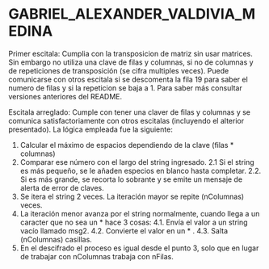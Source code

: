 # GABRIEL_ALEXANDER_VALDIVIA_MEDINA
Primer escitala:
Cumplia con la transposicion de matriz sin usar matrices. Sin embargo no utiliza una clave de filas y columnas, si no de columnas y de repeticiones de transposición (se cifra multiples veces). Puede comunicarse con otros escitala si se descomenta la fila 19 para saber el numero de filas y si la repeticion se baja a 1. Para saber más consultar versiones anteriores del README.

Escitala arreglado:
Cumple con tener una claver de filas y columnas y se comunica satisfactoriamente con otros escitalas (incluyendo el alterior presentado).
La lógica empleada fue la siguiente:
  1. Calcular el máximo de espacios dependiendo de la clave (filas * columnas)
  2. Comparar ese número con el largo del string ingresado.
  2.1  Si el string es más pequeño, se le añaden especios en blanco hasta completar.
  2.2. Si es más grande, se recorta lo sobrante y se emite un mensaje de alerta de error de claves.
  3. Se itera el string 2 veces. La iteración mayor se repite (nColumnas) veces.
  4. La iteración menor avanza por el string normalmente, cuando llega a un caracter que no sea un * hace 3 cosas:
  4.1. Envía el valor a un string vacío llamado msg2.
  4.2. Convierte el valor en un * .
  4.3. Salta (nColumnas) casillas.
  5. En el descifrado el proceso es igual desde el punto 3, solo que en lugar de trabajar con nColumnas trabaja con nFilas.

